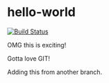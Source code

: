 # hello-world 
[![Build Status](https://travis-ci.org/aalbinclark/hello-world.svg?branch=master)](https://travis-ci.org/aalbinclark/hello-world)

OMG this is exciting!

Gotta love GIT!

Adding this from another branch.
